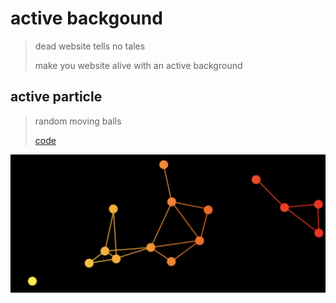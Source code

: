 # active backgound
> dead website tells no tales
> 
> make you website alive with an active background

##	active particle
> random moving balls
> 
> [code](https://github.com/vincentmrlau/active-background/tree/master/src/active-particle)

![](https://raw.githubusercontent.com/vincentmrlau/active-background/master/images/particle.png)